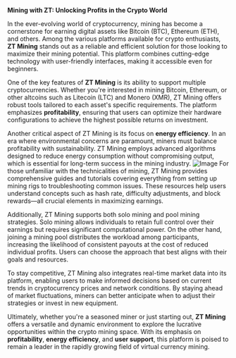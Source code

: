 **Mining with ZT: Unlocking Profits in the Crypto World**

In the ever-evolving world of cryptocurrency, mining has become a cornerstone for earning digital assets like Bitcoin (BTC), Ethereum (ETH), and others. Among the various platforms available for crypto enthusiasts, **ZT Mining** stands out as a reliable and efficient solution for those looking to maximize their mining potential. This platform combines cutting-edge technology with user-friendly interfaces, making it accessible even for beginners.

One of the key features of **ZT Mining** is its ability to support multiple cryptocurrencies. Whether you're interested in mining Bitcoin, Ethereum, or other altcoins such as Litecoin (LTC) and Monero (XMR), ZT Mining offers robust tools tailored to each asset's specific requirements. The platform emphasizes **profitability**, ensuring that users can optimize their hardware configurations to achieve the highest possible returns on investment.

Another critical aspect of ZT Mining is its focus on **energy efficiency**. In an era where environmental concerns are paramount, miners must balance profitability with sustainability. ZT Mining employs advanced algorithms designed to reduce energy consumption without compromising output, which is essential for long-term success in the mining industry.
 ![Image](https://github.com/user-attachments/assets/b6e7b7a2-655e-4d44-8baa-20c566a3cb65)
For those unfamiliar with the technicalities of mining, ZT Mining provides comprehensive guides and tutorials covering everything from setting up mining rigs to troubleshooting common issues. These resources help users understand concepts such as hash rate, difficulty adjustments, and block rewards—all crucial elements in maximizing earnings.

Additionally, ZT Mining supports both solo mining and pool mining strategies. Solo mining allows individuals to retain full control over their earnings but requires significant computational power. On the other hand, joining a mining pool distributes the workload among participants, increasing the likelihood of consistent payouts at the cost of reduced individual profits. Users can choose the approach that best aligns with their goals and resources.

To stay competitive, ZT Mining also integrates real-time market data into its platform, enabling users to make informed decisions based on current trends in cryptocurrency prices and network conditions. By staying ahead of market fluctuations, miners can better anticipate when to adjust their strategies or invest in new equipment.

Ultimately, whether you're a seasoned miner or just starting out, **ZT Mining** offers a versatile and dynamic environment to explore the lucrative opportunities within the crypto mining space. With its emphasis on **profitability**, **energy efficiency**, and **user support**, this platform is poised to remain a leader in the rapidly growing field of virtual currency mining.